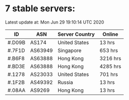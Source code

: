 # 7 stable servers:

Latest update at: Mon Jun 29 19:10:14 UTC 2020

| ID | ASN | Server Country | Online |
| -- | --- | -------------- | ------ |
| #.D09B | AS174 | United States | 13 hrs |
| #.7F1D | AS63949 | Singapore | 653 hrs |
| #.B6F8 | AS63888 | Hong Kong | 3216 hrs |
| #.BD3E | AS63888 | Hong Kong | 4285 hrs |
| #.1278 | AS23033 | United States | 701 hrs |
| #.1F2B | AS49392 | Russia | 13 hrs |
| #.08AA | AS9269 | Hong Kong | 13 hrs |

